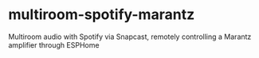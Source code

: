 # multiroom-spotify-marantz
Multiroom audio with Spotify via Snapcast, remotely controlling a Marantz amplifier through ESPHome
